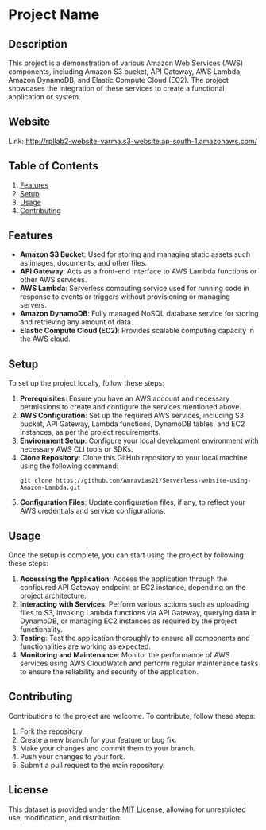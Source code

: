 # Project Name

## Description

This project is a demonstration of various Amazon Web Services (AWS) components, including Amazon S3 bucket, API Gateway, AWS Lambda, Amazon DynamoDB, and Elastic Compute Cloud (EC2). The project showcases the integration of these services to create a functional application or system.
## Website
Link: http://rpllab2-website-varma.s3-website.ap-south-1.amazonaws.com/
## Table of Contents

1. [Features](#features)
2. [Setup](#setup)
3. [Usage](#usage)
4. [Contributing](#contributing)

## Features

- **Amazon S3 Bucket**: Used for storing and managing static assets such as images, documents, and other files.
- **API Gateway**: Acts as a front-end interface to AWS Lambda functions or other AWS services.
- **AWS Lambda**: Serverless computing service used for running code in response to events or triggers without provisioning or managing servers.
- **Amazon DynamoDB**: Fully managed NoSQL database service for storing and retrieving any amount of data.
- **Elastic Compute Cloud (EC2)**: Provides scalable computing capacity in the AWS cloud.

## Setup

To set up the project locally, follow these steps:

1. **Prerequisites**: Ensure you have an AWS account and necessary permissions to create and configure the services mentioned above.
2. **AWS Configuration**: Set up the required AWS services, including S3 bucket, API Gateway, Lambda functions, DynamoDB tables, and EC2 instances, as per the project requirements.
3. **Environment Setup**: Configure your local development environment with necessary AWS CLI tools or SDKs.
4. **Clone Repository**: Clone this GitHub repository to your local machine using the following command:
   ```
   git clone https://github.com/Amravias21/Serverless-website-using-Amazon-Lambda.git
   ```
5. **Configuration Files**: Update configuration files, if any, to reflect your AWS credentials and service configurations.

## Usage

Once the setup is complete, you can start using the project by following these steps:

1. **Accessing the Application**: Access the application through the configured API Gateway endpoint or EC2 instance, depending on the project architecture.
2. **Interacting with Services**: Perform various actions such as uploading files to S3, invoking Lambda functions via API Gateway, querying data in DynamoDB, or managing EC2 instances as required by the project functionality.
3. **Testing**: Test the application thoroughly to ensure all components and functionalities are working as expected.
4. **Monitoring and Maintenance**: Monitor the performance of AWS services using AWS CloudWatch and perform regular maintenance tasks to ensure the reliability and security of the application.

## Contributing

Contributions to the project are welcome. To contribute, follow these steps:

1. Fork the repository.
2. Create a new branch for your feature or bug fix.
3. Make your changes and commit them to your branch.
4. Push your changes to your fork.
5. Submit a pull request to the main repository.

## License
This dataset is provided under the [MIT License](LICENSE), allowing for unrestricted use, modification, and distribution.
